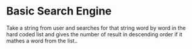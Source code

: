 # Basic Search Engine
Take a string from user and searches for that string word by word in the hard coded list and gives the number of result in descending order if it mathes a word from the list..
